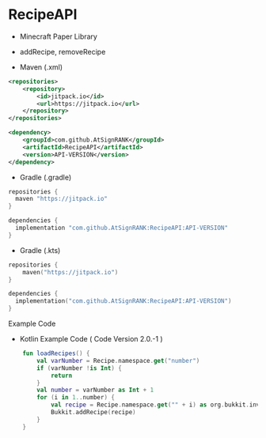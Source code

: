 # RecipeAPI
- Minecraft Paper Library
- addRecipe, removeRecipe


- Maven (.xml)
```xml
<repositories>
    <repository>
        <id>jitpack.io</id>
        <url>https://jitpack.io</url>
    </repository>
</repositories>

<dependency>
    <groupId>com.github.AtSignRANK</groupId>
    <artifactId>RecipeAPI</artifactId>
    <version>API-VERSION</version>
</dependency>
```

- Gradle (.gradle)
```gradle
repositories {
  maven "https://jitpack.io"
}

dependencies {
  implementation "com.github.AtSignRANK:RecipeAPI:API-VERSION"
}
```

- Gradle (.kts)
```kts
repositories {
    maven("https://jitpack.io")
}

dependencies {
  implementation("com.github.AtSignRANK:RecipeAPI:API-VERSION")
}
```

Example Code
- Kotlin Example Code ( Code Version 2.0.-1 )
```kt
    fun loadRecipes() {
        val varNumber = Recipe.namespace.get("number")
        if (varNumber !is Int) {
            return
        }
        val number = varNumber as Int + 1
        for (i in 1..number) {
            val recipe = Recipe.namespace.get("" + i) as org.bukkit.inventory.Recipe
            Bukkit.addRecipe(recipe)
        }
    }
```
